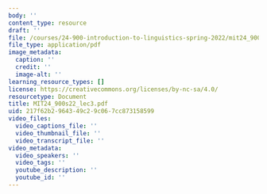 ```yaml
---
body: ''
content_type: resource
draft: ''
file: /courses/24-900-introduction-to-linguistics-spring-2022/mit24_900s22_lec3.pdf
file_type: application/pdf
image_metadata:
  caption: ''
  credit: ''
  image-alt: ''
learning_resource_types: []
license: https://creativecommons.org/licenses/by-nc-sa/4.0/
resourcetype: Document
title: MIT24_900s22_lec3.pdf
uid: 217f62b2-9643-49c2-9c06-7cc873158599
video_files:
  video_captions_file: ''
  video_thumbnail_file: ''
  video_transcript_file: ''
video_metadata:
  video_speakers: ''
  video_tags: ''
  youtube_description: ''
  youtube_id: ''
---
```


